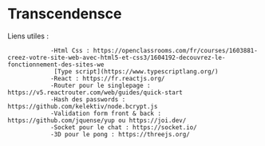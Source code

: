 # Transcendensce


Liens utiles :

                -Html Css : https://openclassrooms.com/fr/courses/1603881-creez-votre-site-web-avec-html5-et-css3/1604192-decouvrez-le-fonctionnement-des-sites-we
                 [Type script](https://www.typescriptlang.org/)
                -React : https://fr.reactjs.org/
                -Router pour le singlepage : https://v5.reactrouter.com/web/guides/quick-start
                -Hash des passwords : https://github.com/kelektiv/node.bcrypt.js
                -Validation form front & back : https://github.com/jquense/yup ou https://joi.dev/
                -Socket pour le chat : https://socket.io/
                -3D pour le pong : https://threejs.org/ 
